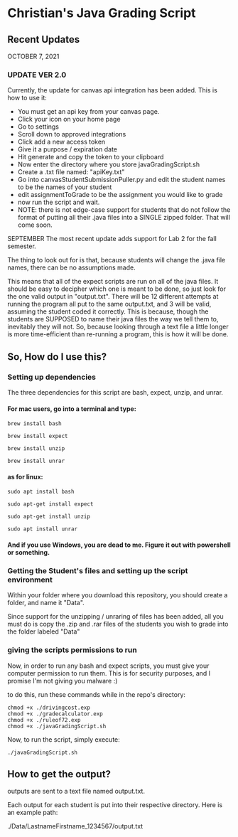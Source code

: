 # Christian's Java Grading Script

## Recent Updates
OCTOBER 7, 2021

### UPDATE VER 2.0
Currently, the update for canvas api integration has been added. This is how to use it:
- You must get an api key from your canvas page. 
- Click your icon on your home page
- Go to settings
- Scroll down to approved integrations
- Click add a new access token
- Give it a purpose / expiration date
- Hit generate and copy the token to your clipboard
- Now enter the directory where you store javaGradingScript.sh
- Create a .txt file named: "apiKey.txt"
- Go into canvasStudentSubmissionPuller.py and edit the student names to be the names of your student
- edit assignmentToGrade to be the assignment you would like to grade
- now run the script and wait.
- NOTE: there is not edge-case support for students that do not follow the format of putting all their .java files into a SINGLE zipped folder. That will come soon.

SEPTEMBER
The most recent update adds support for Lab 2 for the fall semester.

The thing to look out for is that, because students will change the .java file names, there can be no assumptions made.

This means that all of the expect scripts are run on all of the java files. It should be easy to decipher which one is meant to be done, so just look for the one valid output in "output.txt". There will be 12 different attempts at running the program all put to the same output.txt, and 3 will be valid, assuming the student coded it correctly. This is because, though the students are SUPPOSED to name their java files the way we tell them to, inevitably they will not. So, because looking through a text file a little longer is more time-efficient than re-running a program, this is how it will be done.

## So, How do I use this?

### Setting up dependencies

The three dependencies for this script are bash, expect, unzip, and unrar.

#### For mac users, go into a terminal and type:
```
brew install bash
```
```
brew install expect
```
```
brew install unzip
```
```
brew install unrar
```

#### as for linux:
```
sudo apt install bash
```
```
sudo apt-get install expect
```
```
sudo apt-get install unzip
```
```
sudo apt install unrar
```

#### And if you use Windows, you are dead to me. Figure it out with powershell or something.

### Getting the Student's files and setting up the script environment

Within your folder where you download this repository, you should create a folder, and name it "Data".

Since support for the unzipping / unraring of files has been added, all you must do is copy the .zip and .rar files of the students you wish to grade into the folder labeled "Data"

### giving the scripts permissions to run

Now, in order to run any bash and expect scripts, you must give your computer permission to run them. This is for security purposes, and I promise I'm not giving you malware :)

to do this, run these commands while in the repo's directory:

```
chmod +x ./drivingcost.exp
chmod +x ./gradecalculator.exp
chmod +x ./ruleof72.exp
chmod +x ./javaGradingScript.sh
```

Now, to run the script, simply execute:
```
./javaGradingScript.sh
```

## How to get the output?

outputs are sent to a text file named output.txt.

Each output for each student is put into their respective directory. Here is an example path:

./Data/LastnameFirstname_1234567/output.txt

